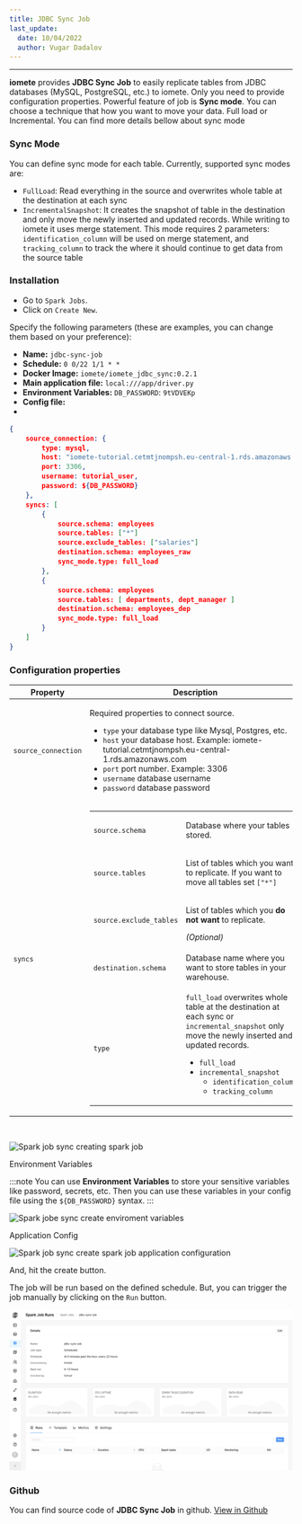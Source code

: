 ```yaml
---
title: JDBC Sync Job
last_update:
  date: 10/04/2022
  author: Vugar Dadalov
---
```


<!-- <head>
  <title>JDBC Sync Job</title>
  <meta
    name="description"
    content="JDBC Sync Job"
  />
</head> -->

___

**iomete** provides **JDBC Sync Job** to easily replicate tables from JDBC databases (MySQL, PostgreSQL, etc.) to iomete. Only you need to provide configuration properties. Powerful feature of job is **Sync mode**. You can choose a technique that how you want to move your data. Full load or Incremental. You can find more details bellow about sync mode

### Sync Mode

You can define sync mode for each table. Currently, supported sync modes are:

- `FullLoad`: Read everything in the source and overwrites whole table at the destination at each sync
- `IncrementalSnapshot`: It creates the snapshot of table in the destination and only move the newly inserted and updated records. While writing to iomete it uses merge statement. This mode requires 2 parameters: `identification_column` will be used on merge statement, and `tracking_column` to track the where it should continue to get data from the source table

### Installation

- Go to `Spark Jobs`.
- Click on `Create New`.

Specify the following parameters (these are examples, you can change them based on your preference):
- **Name:** `jdbc-sync-job`
- **Schedule:** `0 0/22 1/1 * *`
- **Docker Image:** `iomete/iomete_jdbc_sync:0.2.1`
- **Main application file:** `local:///app/driver.py`
- **Environment Variables:** `DB_PASSWORD`: `9tVDVEKp`
- **Config file:** 
- 
```json
{
    source_connection: {
        type: mysql,
        host: "iomete-tutorial.cetmtjnompsh.eu-central-1.rds.amazonaws.com",
        port: 3306,
        username: tutorial_user,
        password: ${DB_PASSWORD}
    },
    syncs: [
        {
            source.schema: employees
            source.tables: ["*"]
            source.exclude_tables: ["salaries"]
            destination.schema: employees_raw
            sync_mode.type: full_load
        },
        {
            source.schema: employees
            source.tables: [ departments, dept_manager ]
            destination.schema: employees_dep
            sync_mode.type: full_load
        }
    ]
}
```

### Configuration properties

<table>
  <thead>
    <tr>
      <th>Property</th>
      <th>Description</th>
    </tr>
  </thead>

  <tbody>
    <tr>
      <td>
        <code>source_connection</code><br/>
      </td>
      <td>
        <p>Required properties to connect  source.</p>
        <ul>
          <li><code>type</code> your database type like Mysql, Postgres, etc.</li>
          <li><code>host</code> your database host. Example: iomete-tutorial.cetmtjnompsh.eu-central-1.rds.amazonaws.com</li>
          <li><code>port</code> port number. Example: 3306</li>
          <li><code>username</code> database username</li>
          <li><code>password</code> database password</li>
        </ul>
      </td>
    </tr>
    <tr>
      <td>
        <code>syncs</code><br/>
      </td>
      <td>
        <table>
          <tbody>
            <tr>
              <td>
                <code>source.schema</code>
              </td>
              <td>
                <p>Database where your tables stored.</p>
              </td>
            </tr>
            <tr>
              <td>
                <code>source.tables</code>
              </td>
              <td>
                <p>List of tables which you want to replicate. If you want to move all tables set <code>["*"]</code></p>
              </td>
            </tr>
            <tr>
              <td>
                <code>source.exclude_tables</code>
              </td>
              <td>
                <p>List of tables which you <strong>do not want</strong> to replicate.</p>
                <em>(Optional)</em>
              </td>
            </tr>
            <tr>
              <td>
                <code>destination.schema</code>
              </td>
              <td>
                <p>Database name where you want to store tables in your warehouse.</p>
              </td>
            </tr>
            <tr>
              <td>
                <code>type</code>
              </td>
              <td>
                <code>full_load</code> overwrites whole table at the destination at each sync or <code>incremental_snapshot</code> only move the newly inserted and updated records.
                <ul>
                  <li><code>full_load</code></li>
                  <li><code>incremental_snapshot</code>
                    <ul>
                      <li><code>identification_column</code></li>
                      <li><code>tracking_column</code></li>
                    </ul>
                  </li>
                </ul>
              </td>
            </tr>
          </tbody>
        </table>
      </td>
    </tr>
</tbody>
</table>

<br/>

![Spark job sync creating spark job](/img/spark-job/job-sync-create-spark-job.png)

Environment Variables

:::note
You can use **Environment Variables** to store your sensitive variables like password, secrets, etc. Then you can use these variables in your config file using the <code>${DB_PASSWORD}</code> syntax.
:::

![Spark jobe sync create enviroment variables](/img/spark-job/job-sync-create-env-variables.png)

Application Config

![Spark job sync create spark job application configuration](/img/spark-job/job-sync-create-spark-job-application-config.png)

And, hit the create button.

The job will be run based on the defined schedule. But, you can trigger the job manually by clicking on the `Run` button.

![Spark job sync manual run](../../static/img/spark-job/job-sync-manual-run.png)

### Github

You can find source code of **JDBC Sync Job** in github. [View in Github](https://github.com/iomete/iomete-jdbc-sync)